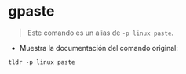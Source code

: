 # gpaste

> Este comando es un alias de `-p linux paste`.

- Muestra la documentación del comando original:

`tldr -p linux paste`
